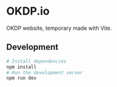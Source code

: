 # OKDP.io

OKDP website, temporary made with Vite.

## Development

```bash
# Install dependencies
npm install
# Run the development server
npm run dev
```
